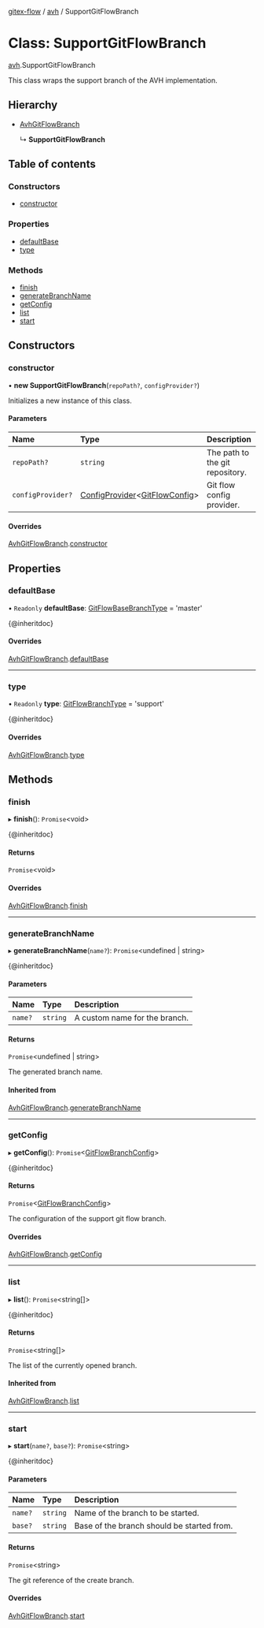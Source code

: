 [gitex-flow](../README.md) / [avh](../modules/avh.md) / SupportGitFlowBranch

# Class: SupportGitFlowBranch

[avh](../modules/avh.md).SupportGitFlowBranch

This class wraps the support branch of the AVH implementation.

## Hierarchy

- [AvhGitFlowBranch](avh.avhgitflowbranch.md)

  ↳ **SupportGitFlowBranch**

## Table of contents

### Constructors

- [constructor](avh.supportgitflowbranch.md#constructor)

### Properties

- [defaultBase](avh.supportgitflowbranch.md#defaultbase)
- [type](avh.supportgitflowbranch.md#type)

### Methods

- [finish](avh.supportgitflowbranch.md#finish)
- [generateBranchName](avh.supportgitflowbranch.md#generatebranchname)
- [getConfig](avh.supportgitflowbranch.md#getconfig)
- [list](avh.supportgitflowbranch.md#list)
- [start](avh.supportgitflowbranch.md#start)

## Constructors

### constructor

• **new SupportGitFlowBranch**(`repoPath?`, `configProvider?`)

Initializes a new instance of this class.

#### Parameters

| Name | Type | Description |
| :------ | :------ | :------ |
| `repoPath?` | `string` | The path to the git repository. |
| `configProvider?` | [ConfigProvider](../interfaces/api.configprovider.md)<[GitFlowConfig](../interfaces/configs.gitflowconfig.md)\> | Git flow config provider. |

#### Overrides

[AvhGitFlowBranch](avh.avhgitflowbranch.md).[constructor](avh.avhgitflowbranch.md#constructor)

## Properties

### defaultBase

• `Readonly` **defaultBase**: [GitFlowBaseBranchType](../modules/api.md#gitflowbasebranchtype) = 'master'

{@inheritdoc}

#### Overrides

[AvhGitFlowBranch](avh.avhgitflowbranch.md).[defaultBase](avh.avhgitflowbranch.md#defaultbase)

___

### type

• `Readonly` **type**: [GitFlowBranchType](../modules/api.md#gitflowbranchtype) = 'support'

{@inheritdoc}

#### Overrides

[AvhGitFlowBranch](avh.avhgitflowbranch.md).[type](avh.avhgitflowbranch.md#type)

## Methods

### finish

▸ **finish**(): `Promise`<void\>

{@inheritdoc}

#### Returns

`Promise`<void\>

#### Overrides

[AvhGitFlowBranch](avh.avhgitflowbranch.md).[finish](avh.avhgitflowbranch.md#finish)

___

### generateBranchName

▸ **generateBranchName**(`name?`): `Promise`<undefined \| string\>

{@inheritdoc}

#### Parameters

| Name | Type | Description |
| :------ | :------ | :------ |
| `name?` | `string` | A custom name for the branch. |

#### Returns

`Promise`<undefined \| string\>

The generated branch name.

#### Inherited from

[AvhGitFlowBranch](avh.avhgitflowbranch.md).[generateBranchName](avh.avhgitflowbranch.md#generatebranchname)

___

### getConfig

▸ **getConfig**(): `Promise`<[GitFlowBranchConfig](../interfaces/api.gitflowbranchconfig.md)\>

{@inheritdoc}

#### Returns

`Promise`<[GitFlowBranchConfig](../interfaces/api.gitflowbranchconfig.md)\>

The configuration of the support git flow branch.

#### Overrides

[AvhGitFlowBranch](avh.avhgitflowbranch.md).[getConfig](avh.avhgitflowbranch.md#getconfig)

___

### list

▸ **list**(): `Promise`<string[]\>

{@inheritdoc}

#### Returns

`Promise`<string[]\>

The list of the currently opened branch.

#### Inherited from

[AvhGitFlowBranch](avh.avhgitflowbranch.md).[list](avh.avhgitflowbranch.md#list)

___

### start

▸ **start**(`name?`, `base?`): `Promise`<string\>

{@inheritdoc}

#### Parameters

| Name | Type | Description |
| :------ | :------ | :------ |
| `name?` | `string` | Name of the branch to be started. |
| `base?` | `string` | Base of the branch should be started from. |

#### Returns

`Promise`<string\>

The git reference of the create branch.

#### Overrides

[AvhGitFlowBranch](avh.avhgitflowbranch.md).[start](avh.avhgitflowbranch.md#start)
